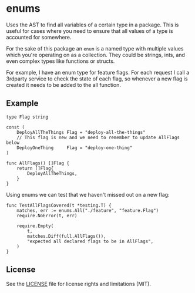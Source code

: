 enums
=====

Uses the AST to find all variables of a certain type in a package. 
This is useful for cases where you need to ensure that all values 
of a type is accounted for somewhere.

For the sake of this package an `enum` is a named type with multiple
values which you're operating on as a collection. They could be strings,
ints, and even complex types like functions or structs.

For example, I have an enum type for feature flags. For each request
I call a 3rdparty service to check the state of each flag, so whenever
a new flag is created it needs to be added to the all function.

## Example

```golang
type Flag string

const (
    DeployAllTheThings Flag = "deploy-all-the-things"
    // This flag is new and we need to remember to update AllFlags below
    DeployOneThing     Flag = "deploy-one-thing"
)

func AllFlags() []Flag {
    return []Flag{
        DeployAllTheThings,
    }
}
```

Using enums we can test that we haven't missed out on a new flag:

```golang
func TestAllFlagsCovered(t *testing.T) {
    matches, err := enums.All("./feature", "feature.Flag")
    require.NoError(t, err)

    require.Empty(
        t,
        matches.Diff(full.AllFlags()),
        "expected all declared flags to be in AllFlags",
    )
}
```

## License

See the [LICENSE](LICENSE.txt) file for license rights and limitations (MIT).
